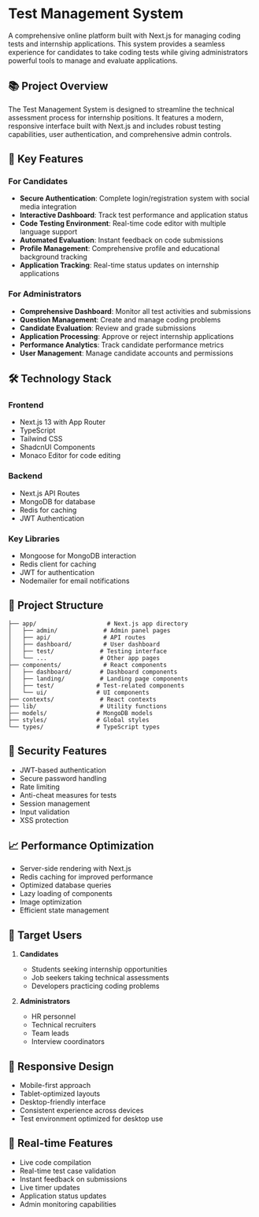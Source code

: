 # Test Management System

A comprehensive online platform built with Next.js for managing coding tests and internship applications. This system provides a seamless experience for candidates to take coding tests while giving administrators powerful tools to manage and evaluate applications.

## 📚 Project Overview

The Test Management System is designed to streamline the technical assessment process for internship positions. It features a modern, responsive interface built with Next.js and includes robust testing capabilities, user authentication, and comprehensive admin controls.

## 🚀 Key Features

### For Candidates
- **Secure Authentication**: Complete login/registration system with social media integration
- **Interactive Dashboard**: Track test performance and application status
- **Code Testing Environment**: Real-time code editor with multiple language support
- **Automated Evaluation**: Instant feedback on code submissions
- **Profile Management**: Comprehensive profile and educational background tracking
- **Application Tracking**: Real-time status updates on internship applications

### For Administrators
- **Comprehensive Dashboard**: Monitor all test activities and submissions
- **Question Management**: Create and manage coding problems
- **Candidate Evaluation**: Review and grade submissions
- **Application Processing**: Approve or reject internship applications
- **Performance Analytics**: Track candidate performance metrics
- **User Management**: Manage candidate accounts and permissions

## 🛠️ Technology Stack

### Frontend
- Next.js 13 with App Router
- TypeScript
- Tailwind CSS
- ShadcnUI Components
- Monaco Editor for code editing

### Backend
- Next.js API Routes
- MongoDB for database
- Redis for caching
- JWT Authentication

### Key Libraries
- Mongoose for MongoDB interaction
- Redis client for caching
- JWT for authentication
- Nodemailer for email notifications

## 📁 Project Structure

```
├── app/                    # Next.js app directory
│   ├── admin/             # Admin panel pages
│   ├── api/               # API routes
│   ├── dashboard/         # User dashboard
│   ├── test/             # Testing interface
│   └── ...               # Other app pages
├── components/            # React components
│   ├── dashboard/        # Dashboard components
│   ├── landing/          # Landing page components
│   ├── test/            # Test-related components
│   └── ui/              # UI components
├── contexts/             # React contexts
├── lib/                  # Utility functions
├── models/              # MongoDB models
├── styles/              # Global styles
└── types/               # TypeScript types
```

## 🔐 Security Features

- JWT-based authentication
- Secure password handling
- Rate limiting
- Anti-cheat measures for tests
- Session management
- Input validation
- XSS protection

## 📈 Performance Optimization

- Server-side rendering with Next.js
- Redis caching for improved performance
- Optimized database queries
- Lazy loading of components
- Image optimization
- Efficient state management

## 👥 Target Users

1. **Candidates**
   - Students seeking internship opportunities
   - Job seekers taking technical assessments
   - Developers practicing coding problems

2. **Administrators**
   - HR personnel
   - Technical recruiters
   - Team leads
   - Interview coordinators

## 📱 Responsive Design

- Mobile-first approach
- Tablet-optimized layouts
- Desktop-friendly interface
- Consistent experience across devices
- Test environment optimized for desktop use

## 🔄 Real-time Features

- Live code compilation
- Real-time test case validation
- Instant feedback on submissions
- Live timer updates
- Application status updates
- Admin monitoring capabilities
